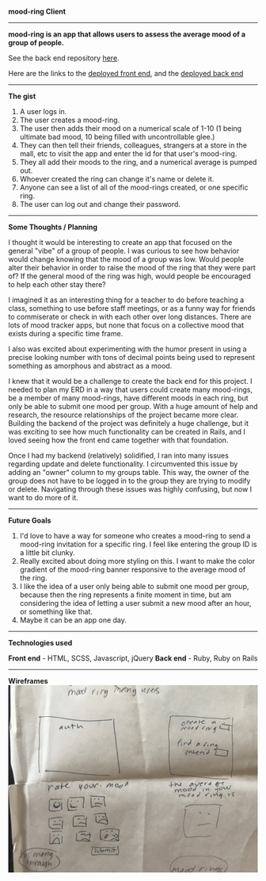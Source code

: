 <b>mood-ring Client</b>

_______


<b>mood-ring is an app that allows users to assess the average mood of a group of people.</b>

See the back end repository <a href="https://github.com/dbenbass/mood-ring"> here</a>.

Here are the links to the <a href="https://dbenbass.github.io/mood-ring-client"> deployed front end</a>, and the <a href="https://rocky-bastion-73525.herokuapp.com/"> deployed back end </a>

_______

<b>The gist</b>

1. A user logs in.
2. The user creates a mood-ring.
3. The user then adds their mood on a numerical scale of 1-10 (1 being ultimate bad mood, 10 being filled with uncontrollable glee.)
4. They can then tell their friends, colleagues, strangers at a store in the mall, etc to visit the app and enter the id for that user's mood-ring.
5. They all add their moods to the ring, and a numerical average is pumped out.
6. Whoever created the ring can change it's name or delete it.
7. Anyone can see a list of all of the mood-rings created, or one specific ring.
8. The user can log out and change their password.
_______

<b>Some Thoughts / Planning</b>

I thought it would be interesting to create an app that focused on the general "vibe" of a group of people. I was curious to see how behavior would change knowing that the mood of a group was low.
Would people alter their behavior in order to raise the mood of the ring that they were part of? If the general mood of the ring was high, would people be encouraged to help each other stay there?

I imagined it as an interesting thing for a teacher to do before teaching a class, something to use before staff meetings, or as a funny way for friends to commiserate or check in with each other over long distances. There are lots of mood tracker apps, but none that focus on a collective mood that exists during a specific time frame.

I also was excited about experimenting with the humor present in using a precise looking number with tons of decimal points being used to represent something as amorphous and abstract as a mood.

I knew that it would be a challenge to create the back end for this project. I needed to plan my ERD in a way that users could create many mood-rings, be a member of many mood-rings, have different moods in each ring, but only be able to submit one mood per group. With a huge amount of help and research, the resource relationships of the project became more clear. Building the backend of the project was definitely a huge challenge, but it was exciting to see how much functionality can be created in Rails, and I loved seeing how the front end came together with that foundation.

Once I had my backend (relatively) solidified, I ran into many issues regarding update and delete functionality. I circumvented this issue by adding an "owner" column to my groups table. This way, the owner of the group does not have to be logged in to the group they are trying to modify or delete. Navigating through these issues was highly confusing, but now I want to do more of it.

_______

<b>Future Goals</b>

1. I'd love to have a way for someone who creates a mood-ring to send a mood-ring invitation for a specific ring. I feel like entering the group ID is a little bit clunky.
2. Really excited about doing more styling on this. I want to make the color gradient of the mood-ring banner responsive to the average mood of the ring.
3. I like the idea of a user only being able to submit one mood per group, because then the ring represents a finite moment in time, but am considering the idea of letting a user submit a new mood after an hour, or something like that.
4. Maybe it can be an app one day.

_______

<b>Technologies used</b>

<b>Front end</b> - HTML, SCSS, Javascript, jQuery
<b>Back end</b> - Ruby, Ruby on Rails

_______

<b>Wireframes</b>
<img src="/public/wireframes.jpg">

